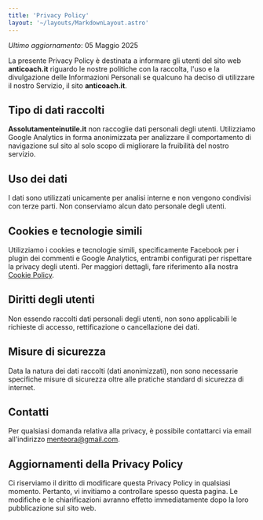 ```yaml
---
title: 'Privacy Policy'
layout: '~/layouts/MarkdownLayout.astro'
---
```


_Ultimo aggiornamento_: 05 Maggio 2025

La presente Privacy Policy è destinata a informare gli utenti del sito web **anticoach.it** riguardo le nostre politiche con la raccolta, l'uso e la divulgazione delle Informazioni Personali se qualcuno ha deciso di utilizzare il nostro Servizio, il sito **anticoach.it**.

## Tipo di dati raccolti

**Assolutamenteinutile.it** non raccoglie dati personali degli utenti. Utilizziamo Google Analytics in forma anonimizzata per analizzare il comportamento di navigazione sul sito al solo scopo di migliorare la fruibilità del nostro servizio.

## Uso dei dati

I dati sono utilizzati unicamente per analisi interne e non vengono condivisi con terze parti. Non conserviamo alcun dato personale degli utenti.

## Cookies e tecnologie simili

Utilizziamo i cookies e tecnologie simili, specificamente Facebook per i plugin dei commenti e Google Analytics, entrambi configurati per rispettare la privacy degli utenti. Per maggiori dettagli, fare riferimento alla nostra [Cookie Policy](https://anticoach.it/cookie-policy).

## Diritti degli utenti

Non essendo raccolti dati personali degli utenti, non sono applicabili le richieste di accesso, rettificazione o cancellazione dei dati.

## Misure di sicurezza

Data la natura dei dati raccolti (dati anonimizzati), non sono necessarie specifiche misure di sicurezza oltre alle pratiche standard di sicurezza di internet.

## Contatti

Per qualsiasi domanda relativa alla privacy, è possibile contattarci via email all'indirizzo <a href="&#109;&#97;&#105;&#108;&#116;&#111;:&#109;&#101;&#110;&#116;&#101;&#111;&#114;&#97;&#64;&#103;&#109;&#97;&#105;&#108;&#46;&#99;&#111;&#109;">&#109;&#101;&#110;&#116;&#101;&#111;&#114;&#97;&#64;&#103;&#109;&#97;&#105;&#108;&#46;&#99;&#111;&#109;</a>.

## Aggiornamenti della Privacy Policy

Ci riserviamo il diritto di modificare questa Privacy Policy in qualsiasi momento. Pertanto, vi invitiamo a controllare spesso questa pagina. Le modifiche e le chiarificazioni avranno effetto immediatamente dopo la loro pubblicazione sul sito web.
